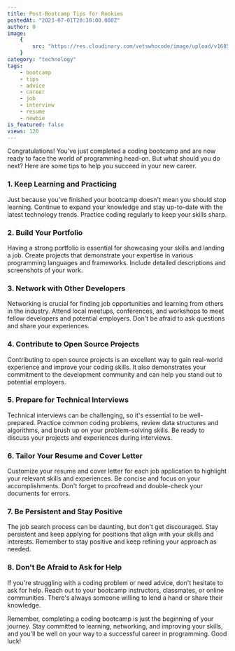 ```yaml
---
title: Post-Bootcamp Tips for Rookies
postedAt: "2023-07-01T20:30:00.000Z"
author: 0
image:
    {
        src: "https://res.cloudinary.com/vetswhocode/image/upload/v1685585050/post-bootcamp_phteel.jpg",
    }
category: "technology"
tags:
    - bootcamp
    - tips
    - advice
    - career
    - job
    - interview
    - resume
    - newbie
is_featured: false
views: 120
---
```


Congratulations! You've just completed a coding bootcamp and are now ready to face the world of programming head-on. But what should you do next? Here are some tips to help you succeed in your new career.

### 1. Keep Learning and Practicing

Just because you've finished your bootcamp doesn't mean you should stop learning. Continue to expand your knowledge and stay up-to-date with the latest technology trends. Practice coding regularly to keep your skills sharp.

### 2. Build Your Portfolio

Having a strong portfolio is essential for showcasing your skills and landing a job. Create projects that demonstrate your expertise in various programming languages and frameworks. Include detailed descriptions and screenshots of your work.

### 3. Network with Other Developers

Networking is crucial for finding job opportunities and learning from others in the industry. Attend local meetups, conferences, and workshops to meet fellow developers and potential employers. Don't be afraid to ask questions and share your experiences.

### 4. Contribute to Open Source Projects

Contributing to open source projects is an excellent way to gain real-world experience and improve your coding skills. It also demonstrates your commitment to the development community and can help you stand out to potential employers.

### 5. Prepare for Technical Interviews

Technical interviews can be challenging, so it's essential to be well-prepared. Practice common coding problems, review data structures and algorithms, and brush up on your problem-solving skills. Be ready to discuss your projects and experiences during interviews.

### 6. Tailor Your Resume and Cover Letter

Customize your resume and cover letter for each job application to highlight your relevant skills and experiences. Be concise and focus on your accomplishments. Don't forget to proofread and double-check your documents for errors.

### 7. Be Persistent and Stay Positive

The job search process can be daunting, but don't get discouraged. Stay persistent and keep applying for positions that align with your skills and interests. Remember to stay positive and keep refining your approach as needed.

### 8. Don't Be Afraid to Ask for Help

If you're struggling with a coding problem or need advice, don't hesitate to ask for help. Reach out to your bootcamp instructors, classmates, or online communities. There's always someone willing to lend a hand or share their knowledge.

Remember, completing a coding bootcamp is just the beginning of your journey. Stay committed to learning, networking, and improving your skills, and you'll be well on your way to a successful career in programming. Good luck!
